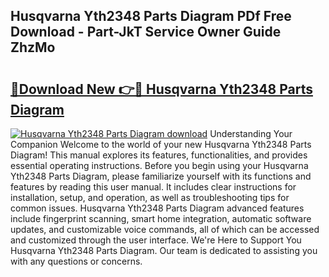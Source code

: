 ## Husqvarna Yth2348 Parts Diagram PDf Free Download - Part-JkT Service Owner Guide ZhzMo

# <h2><a href="http://dfsb0g.blite.top/?on=Husqvarna+Yth2348+Parts+Diagram">🔗Download New 👉🔴 Husqvarna Yth2348 Parts Diagram</a></h2>

[![Husqvarna Yth2348 Parts Diagram download](https://i.imgur.com/lujVjoI.png)](http://dfsb0g.blite.top/?on=Husqvarna+Yth2348+Parts+Diagram)
Understanding Your Companion Welcome to the world of your new Husqvarna Yth2348 Parts Diagram! This manual explores its features, functionalities, and provides essential operating instructions. Before you begin using your Husqvarna Yth2348 Parts Diagram, please familiarize yourself with its functions and features by reading this user manual. It includes clear instructions for installation, setup, and operation, as well as troubleshooting tips for common issues. Husqvarna Yth2348 Parts Diagram advanced features include fingerprint scanning, smart home integration, automatic software updates, and customizable voice commands, all of which can be accessed and customized through the user interface. We're Here to Support You Husqvarna Yth2348 Parts Diagram. Our team is dedicated to assisting you with any questions or concerns.
